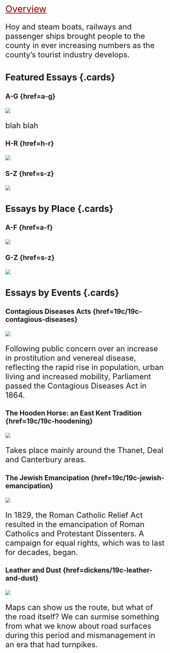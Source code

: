 <style>
    .clearfix::after {content: ""; clear: both; display: table;}
    .thumb {float:left; margin:0 18px 0 6px; width:100%; width:100%; max-width:150px; box-shadow: 0 4px 8px 0 rgba(0, 0, 0, 0.2), 0 6px 20px 0 rgba(0, 0, 0, 0.19); border:1px solid #aaa; margin-bottom: 24px;}
    p {font-size: 1.5rem;}
    a {color: #800000 !important; font-size: 1.2em;}
</style>

<param ve-config title="19th Century Kent" banner=/images/banners/19c.jpg>

[Overview](19c-kent)

Hoy and steam boats, railways and passenger ships brought people to the county in ever increasing numbers as the county’s tourist industry develops. 


# Featured Essays {.cards}

## A-G {href=a-g}

![](https://iiif.juncture-digital.org/thumbnail?url=https://smarthistory.org/wp-content/uploads/2021/03/atkinsfinal.jpg) 

blah blah

## H-R {href=h-r}

![](https://iiif.juncture-digital.org/thumbnail?url=https://upload.wikimedia.org/wikipedia/commons/7/7d/Joseph_Mallord_William_Turner_-_Margate_-_Google_Art_Project.jpg) 


## S-Z {href=s-z} 

![](https://iiif.juncture-digital.org/thumbnail?url=https://upload.wikimedia.org/wikipedia/commons/6/65/RothwellMaryShelley.jpg) 

# Essays by Place {.cards}

## A-F {href=a-f} 

![](https://iiif.juncture-digital.org/thumbnail?url=https://upload.wikimedia.org/wikipedia/commons/1/13/Lee%27s_Promenade_and_Bandstand%2C_Folkestone%2C_England-LCCN2002696748.jpg) 

## G-Z {href=s-z} 

![](https://iiif.juncture-digital.org/thumbnail?url=https://raw.githubusercontent.com/kent-map/kent/main/dickens/images/distantMargate.jpg)

# Essays by Events {.cards}

## Contagious Diseases Acts {href=19c/19c-contagious-diseases}

![](https://iiif.juncture-digital.org/thumbnail?url=https://raw.githubusercontent.com/kent-map/kent/main/images/banners/19c.jpg)

Following public concern over an increase in prostitution and venereal disease, reflecting the rapid rise in population, urban living and increased mobility, Parliament passed the Contagious Diseases Act in 1864.

## The Hooden Horse: an East Kent Tradition {href=19c/19c-hoodening}

![](https://iiif.juncture-digital.org/thumbnail?url=https://raw.githubusercontent.com/kent-map/kent/main/images/banners/19c.jpg) 

Takes place mainly around the Thanet, Deal and Canterbury areas.

## The Jewish Emancipation {href=19c/19c-jewish-emancipation}

![](https://iiif.juncture-digital.org/thumbnail?url=https://stor.artstor.org/stor/9b234825-18ea-401c-9c71-868cdfc3eb21) 

In 1829, the Roman Catholic Relief Act resulted in the emancipation of Roman Catholics and Protestant Dissenters. A campaign for equal rights, which was to last for decades, began. 

## Leather and Dust {href=dickens/19c-leather-and-dust}

![](https://iiif.juncture-digital.org/thumbnail?url=https://raw.githubusercontent.com/kent-map/kent/main/images/banners/19c.jpg) 

Maps can show us the route, but what of the road itself? We can surmise something from what we know about road surfaces during this period and mismanagement in an era that had turnpikes.
